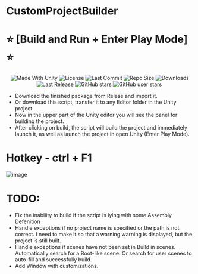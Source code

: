 # CustomProjectBuilder

<p align="center">
  <h1>⭐️ [Build and Run + Enter Play Mode] ⭐️</h1>
</p>
 <p align="center">
  <a>
    <img alt="Made With Unity" src="https://img.shields.io/badge/made%20with-Unity-57b9d3.svg?logo=Unity">
  </a>
  <a>
  <img alt="License" src="https://img.shields.io/github/license/RimuruDev/CustomProjectBuilder?logo=github">
  </a>
  <a>
    <img alt="Last Commit" src="https://img.shields.io/github/last-commit/RimuruDev/CustomProjectBuilder?logo=Mapbox&color=orange">
  </a>
  <a>
    <img alt="Repo Size" src="https://img.shields.io/github/repo-size/RimuruDev/CustomProjectBuilder?logo=VirtualBox">
  </a>
  <a>
    <img alt="Downloads" src="https://img.shields.io/github/downloads/RimuruDev/CustomProjectBuilder/total?color=brightgreen">
  </a>
  <a>
    <img alt="Last Release" src="https://img.shields.io/github/v/release/RimuruDev/CustomProjectBuilder?include_prereleases&logo=Dropbox&color=yellow">
  </a>
  <a>
    <img alt="GitHub stars" src="https://img.shields.io/github/stars/RimuruDev/CustomProjectBuilder?branch=main&label=Stars&logo=GitHub&logoColor=ffffff&labelColor=282828&color=informational&style=flat">
  </a>
  <a>
    <img alt="GitHub user stars" src="https://img.shields.io/github/stars/RimuruDev?affiliations=OWNER&branch=main&label=User%20Stars&logo=GitHub&logoColor=ffffff&labelColor=282828&color=informational&style=flat">
  </a>
  <a>
    <img alt="" src="https://img.shields.io/github/watchers/RimuruDev/CustomProjectBuilder?style=flat">
  </a>
</p>


- Download the finished package from Relese and import it.
- Or download this script, transfer it to any Editor folder in the Unity project.
- Now in the upper part of the Unity editor you will see the panel for building the project.
- After clicking on build, the script will build the project and immediately launch it, as well as launch the project in open Unity (Enter Play Mode).

# Hotkey - ctrl + F1

![image](https://github.com/RimuruDev/CustomProjectBuilder/assets/85500556/82c0e829-66e8-482b-8bb6-6d4e56363c72)

# TODO:
- Fix the inability to build if the script is lying with some Assembly Defenition
- Handle exceptions if no project name is specified or the path is not correct. I need to make it so that a warning warning is displayed, but the project is still built.
- Handle exceptions if scenes have not been set in Build in scenes. Automatically search for a Boot-like scene. Or search for user scenes to auto-fill and successfully build.
- Add Window with customizations.
